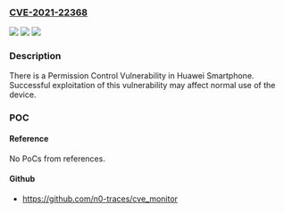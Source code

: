 ### [CVE-2021-22368](https://cve.mitre.org/cgi-bin/cvename.cgi?name=CVE-2021-22368)
![](https://img.shields.io/static/v1?label=Product&message=EMUI%3BMagic%20UI&color=blue)
![](https://img.shields.io/static/v1?label=Version&message=n%2Fa&color=blue)
![](https://img.shields.io/static/v1?label=Vulnerability&message=Permission%20Control%20Vulnerability&color=brighgreen)

### Description

There is a Permission Control Vulnerability in Huawei Smartphone. Successful exploitation of this vulnerability may affect normal use of the device.

### POC

#### Reference
No PoCs from references.

#### Github
- https://github.com/n0-traces/cve_monitor

